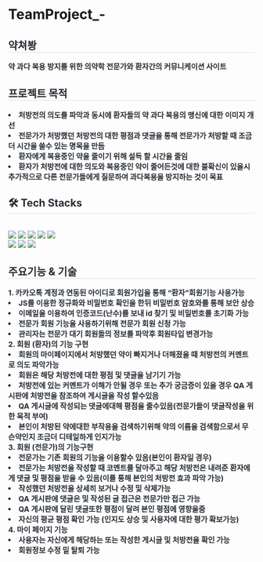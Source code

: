# TeamProject_-
<div style="text-align: left;"> 
    <h2 style="border-bottom: 1px solid #d8dee4; color: #282d33;"> 약쳐봥 </h2>  
    <div style="font-weight: 700; font-size: 15px; text-align: left; color: #282d33;"> 약 과다 복용 방지를 위한 의약학 전문가와 환자간의 커뮤니케이션 사이트 </div> 
    </div>
<div style="text-align: left;"> 
    <h2 style="border-bottom: 1px solid #d8dee4; color: #282d33;"> 프로젝트 목적 </h2>  
    <div style="font-weight: 700; font-size: 15px; text-align: left; color: #282d33;"> <li> 처방전의 의도를 파악과 동시에 환자들의 약 과다 복용의 맹신에 대한 이미지 개선</li><li> 전문가가 처방했던 처방전의 대한 평점과 댓글을 통해 전문가가 처방할 때 조금더 시간을 쓸수 있는 명목을 만듬</li><li> 환자에게 복용중인 약을 줄이기 위해 설득 할 시간을 줄임</li><li> 환자가 처방전에 대한 의도와 복용중인 약이 줄어든것에 대한 불확신이 있을시 추가적으로 다른 전문가들에게 질문하여 과다복용을 방지하는 것이 목표 </div> 
    </div>
<div style="text-align: left;">
    <h2 style="border-bottom: 1px solid #d8dee4; color: #282d33;"> 🛠️ Tech Stacks </h2> <br> 
    <div style="margin: ; text-align: left;" "text-align: left;"> <img src="https://img.shields.io/badge/Java-007396?style=for-the-badge&logo=Java&logoColor=white">
          <img src="https://img.shields.io/badge/Javascript-F7DF1E?style=for-the-badge&logo=Javascript&logoColor=white">
          <img src="https://img.shields.io/badge/jQuery-0769AD?style=for-the-badge&logo=jQuery&logoColor=white">
          <img src="https://img.shields.io/badge/Spring-6DB33F?style=for-the-badge&logo=Spring&logoColor=white">
          <img src="https://img.shields.io/badge/MySQL-4479A1?style=for-the-badge&logo=MySQL&logoColor=white">
          <br/><img src="https://img.shields.io/badge/HTML5-E34F26?style=for-the-badge&logo=HTML5&logoColor=white">
          <img src="https://img.shields.io/badge/CSS3-1572B6?style=for-the-badge&logo=CSS3&logoColor=white">
          <img src="https://img.shields.io/badge/Apache Tomcat-F8DC75?style=for-the-badge&logo=Apache Tomcat&logoColor=white">
          </div>
    </div>
    <div style="text-align: left;"> 
    <h2 style="border-bottom: 1px solid #d8dee4; color: #282d33;"> 주요기능 & 기술 </h2>  
    <div style="font-weight: 700; font-size: 15px; text-align: left; color: #282d33;"> 1. 카카오톡 계정과 연동된 아이디로 회원가입을 통해 “환자”회원기능 사용가능</li><li> JS를 이용한 정규화와 비밀번호 확인을 한뒤 비밀번호 암호와를 통해 보안 상승  </li><li> 이메일을 이용하여 인증코드(난수)를 보내 id 찾기 및 비밀번호를 초기화 가능</li><li> 전문가 회원 기능을 사용하기위해 전문가 회원 신청 가능</li><li> 관리자는 전문가 대기 회원들의 정보를 파악후 회원타입 변경가능</li>2. 회원 (환자)의 기능 구현</li><li> 회원의 마이페이지에서 처방했던 약이 빠지거나 더해졌을 때 처방전의 커멘트로 의도 파악가능</li><li> 회원은 해당 처방전에 대한 평점 및 댓글을 남기기 가능</li><li> 처방전에 있는 커멘트가 이해가 안될 경우 또는 추가 궁금증이 있을 경우 QA 게시판에 처방전을 참조하여 게시글을 작성 할수있음</li><li> QA 게시글에 작성되는 댓글에대해 평점을 줄수있음(전문가들이 댓글작성을 위한 목적 부여)</li><li> 본인이 처방된 약에대한 부작용을 검색하기위해 약의 이름을 검색함으로서 무슨약인지 조금더 디테일하게 인지가능</li>3. 회원 (전문가)의 기능구현</li><li> 전문가는 기존 회원의 기능을 이용할수 있음(본인이 환자일 경우) </li><li> 전문가는 처방전을 작성할 때 코멘트를 달아주고 해당 처방전은 내려준 환자에게 댓글 및 평점을 받을 수 있음(이를 통해 본인의 처방전 효과 파악 가능)</li><li> 작성했던 처방전을 상세히 보거나 수정 및 삭제가능</li><li> QA 게시판에 댓글은 및 작성된 글 접근은 전문가만 접근 가능</li><li> QA 게시판에 달린 댓글또한 평점이 달려 본인 평점에 영향을줌</li><li> 자신의 평균 평점 확인 가능 (인지도 상승 및 사용자에 대한 평가 확보가능)</li>4. 마이 페이지 기능</li><li> 사용자는 자신에게 해당하는 또는 작성한 게시글 및 처방전을 확인 가능 </li><li> 회원정보 수정 밑 탈퇴 가능 </div> 
    </div>
    
    

    
